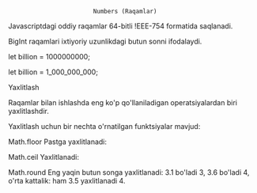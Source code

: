                             Numbers (Raqamlar)


Javascriptdagi oddiy raqamlar 64-bitli !EEE-754 formatida saqlanadi.

BigInt raqamlari ixtiyoriy uzunlikdagi butun sonni ifodalaydi.


<!-- Tasavvur qiling, biz 1 milliard yozishimiz kerak. Aniq yo'l: -->

let billion = 1000000000;

<!-- _Biz pastki chiziqni ajratuvchi sifatida ham ishlatishimiz mumkin : -->


let billion = 1_000_000_000;


<!-- let billion = 1e9;  // 1 billion, literally: 1 and 9 zeroes

alert( 7.3e9 );  // 7.3 billions (same as 7300000000 or 7_300_000_000) -->


Yaxlitlash

Raqamlar bilan ishlashda eng ko'p qo'llaniladigan operatsiyalardan biri yaxlitlashdir.

Yaxlitlash uchun bir nechta o'rnatilgan funktsiyalar mavjud:

Math.floor
Pastga yaxlitlanadi: 
<!-- console.log(Math.floor(2.3)) // (2) -->

Math.ceil
Yaxlitlanadi:
<!-- console.log(Math.ceil(2.3)) // (3) -->

Math.round
Eng yaqin butun songa yaxlitlanadi: 3.1 bo'ladi 3, 3.6 bo'ladi 4, o'rta kattalik: ham 3.5 yaxlitlanadi 4.
